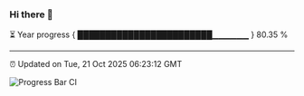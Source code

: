 ### Hi there 👋

⏳ Year progress { ████████████████████████▁▁▁▁▁▁ } 80.35 %

---

⏰ Updated on Tue, 21 Oct 2025 06:23:12 GMT

![Progress Bar CI](https://github.com/liununu/liununu/workflows/Progress%20Bar%20CI/badge.svg)
